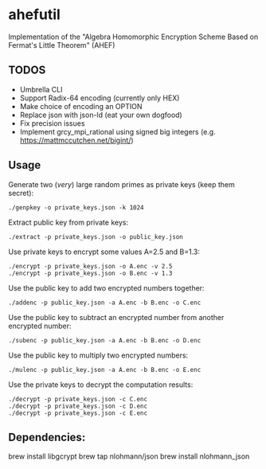 # ahefutil
Implementation of the "Algebra Homomorphic Encryption Scheme Based on Fermat's Little Theorem" (AHEF)

## TODOS
* Umbrella CLI
* Support Radix-64 encoding (currently only HEX)
* Make choice of encoding an OPTION
* Replace json with json-ld (eat your own dogfood)
* Fix precision issues
* Implement grcy_mpi_rational using signed big integers (e.g. https://mattmccutchen.net/bigint/)

## Usage

Generate two (*very*) large random primes as private keys (keep them secret):
```{r, engine='bash', count_lines}
./genpkey -o private_keys.json -k 1024
```

Extract public key from private keys:
```{r, engine='bash', count_lines}
./extract -p private_keys.json -o public_key.json
```

Use private keys to encrypt some values A=2.5 and B=1.3:
```{r, engine='bash', count_lines}
./encrypt -p private_keys.json -o A.enc -v 2.5
./encrypt -p private_keys.json -o B.enc -v 1.3
```

Use the public key to add two encrypted numbers together:
```{r, engine='bash', count_lines}
./addenc -p public_key.json -a A.enc -b B.enc -o C.enc
```

Use the public key to subtract an encrypted number from another encrypted number:
```{r, engine='bash', count_lines}
./subenc -p public_key.json -a A.enc -b B.enc -o D.enc
```

Use the public key to multiply two encrypted numbers:
```{r, engine='bash', count_lines}
./mulenc -p public_key.json -a A.enc -b B.enc -o E.enc
```

Use the private keys to decrypt the computation results:
```{r, engine='bash', count_lines}
./decrypt -p private_keys.json -c C.enc
./decrypt -p private_keys.json -c D.enc
./decrypt -p private_keys.json -c E.enc
```


## Dependencies:

brew install libgcrypt
brew tap nlohmann/json
brew install nlohmann_json